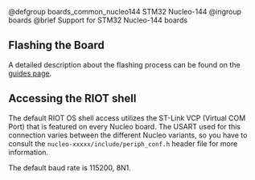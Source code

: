 @defgroup    boards_common_nucleo144 STM32 Nucleo-144
@ingroup     boards
@brief       Support for STM32 Nucleo-144 boards

## Flashing the Board

A detailed description about the flashing process can be found on the
[guides page](https://guide.riot-os.org/board_specific/stm32/).

## Accessing the RIOT shell

The default RIOT OS shell access utilizes the ST-Link VCP (Virtual COM Port)
that is featured on every Nucleo board. The USART used for this connection
varies between the different Nucleo variants, so you have to consult the
`nucleo-xxxxx/include/periph_conf.h` header file for more information.

The default baud rate is 115200, 8N1.
